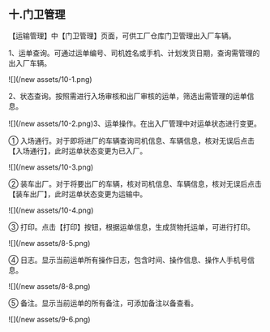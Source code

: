## 十.门卫**管理**

【运输管理】中【门卫管理】页面，可供工厂仓库门卫管理出入厂车辆。

1、运单查询。可通过运单编号、司机姓名或手机、计划发货日期，查询需管理的出入厂车辆。

![](/new assets/10-1.png)

2、状态查询。按照需进行入场审核和出厂审核的运单，筛选出需管理的运单信息。

![](/new assets/10-2.png)3、运单操作。在出入厂管理中对运单状态进行变更。

① 入场通行。对于即将进厂的车辆查询司机信息、车辆信息，核对无误后点击【入场通行】，此时运单状态变更为已入厂。

![](/new assets/10-3.png)

② 装车出厂。对于将要出厂的车辆，核对司机信息、车辆信息，核对无误后点击【装车出厂】，此时运单状态变更为运输中。

![](/new assets/10-4.png)

③ 打印。点击【打印】按钮，根据运单信息，生成货物托运单，可进行打印。

![](/new assets/8-5.png)

④ 日志。显示当前运单所有操作日志，包含时间、操作信息、操作人手机号信息。

![](/new assets/8-8.png)

⑤ 备注。显示当前运单的所有备注，可添加备注以备查看。

![](/new assets/9-6.png)

